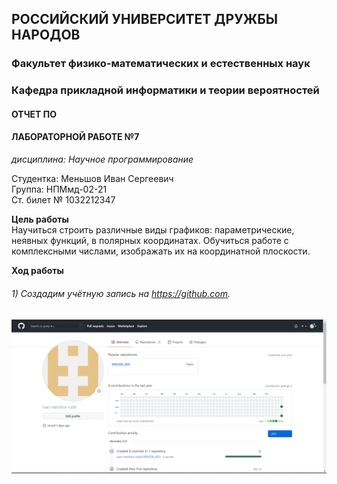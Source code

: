 ## РОССИЙСКИЙ УНИВЕРСИТЕТ ДРУЖБЫ НАРОДОВ  
### Факультет физико-математических и естественных наук  
### Кафедра прикладной информатики и теории вероятностей  


#### ОТЧЕТ ПО  
#### ЛАБОРАТОРНОЙ РАБОТЕ №7  

*дисциплина: Научное программирование*  

Студентка: Меньшов Иван Сергеевич  
Группа: НПМмд-02-21  
Ст. билет № 1032212347


**Цель работы**  
Научиться строить различные виды графиков: параметрические, неявных функций, в полярных координатах. Обучиться работе с комплексными числами, изображать их на координатной плоскости.

**Ход работы**

###### 1) Создадим учётную запись на https://github.com. ######
![](screens/1screen.PNG)
